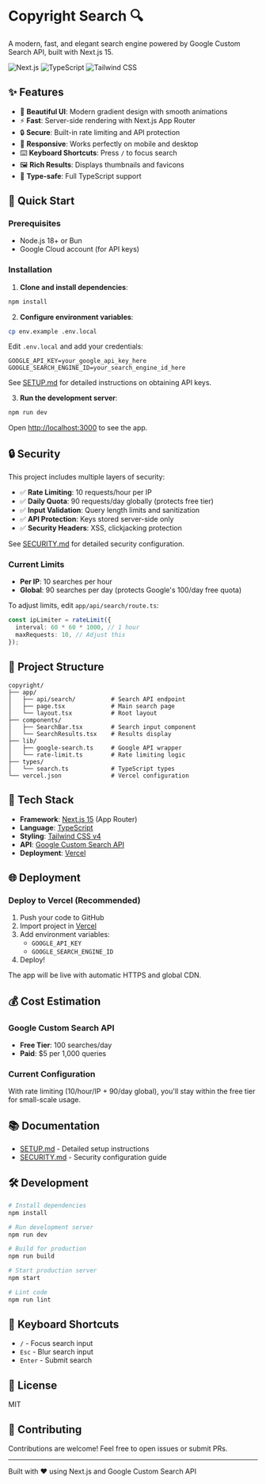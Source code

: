 # Copyright Search 🔍

A modern, fast, and elegant search engine powered by Google Custom Search API, built with Next.js 15.

![Next.js](https://img.shields.io/badge/Next.js-15.5-black?logo=next.js)
![TypeScript](https://img.shields.io/badge/TypeScript-5.0-blue?logo=typescript)
![Tailwind CSS](https://img.shields.io/badge/Tailwind-4.0-38bdf8?logo=tailwind-css)

## ✨ Features

- 🎨 **Beautiful UI**: Modern gradient design with smooth animations
- ⚡ **Fast**: Server-side rendering with Next.js App Router
- 🔒 **Secure**: Built-in rate limiting and API protection
- 📱 **Responsive**: Works perfectly on mobile and desktop
- ⌨️ **Keyboard Shortcuts**: Press `/` to focus search
- 🖼️ **Rich Results**: Displays thumbnails and favicons
- 🎯 **Type-safe**: Full TypeScript support

## 🚀 Quick Start

### Prerequisites

- Node.js 18+ or Bun
- Google Cloud account (for API keys)

### Installation

1. **Clone and install dependencies**:
```bash
npm install
```

2. **Configure environment variables**:
```bash
cp env.example .env.local
```

Edit `.env.local` and add your credentials:
```env
GOOGLE_API_KEY=your_google_api_key_here
GOOGLE_SEARCH_ENGINE_ID=your_search_engine_id_here
```

See [SETUP.md](./SETUP.md) for detailed instructions on obtaining API keys.

3. **Run the development server**:
```bash
npm run dev
```

Open [http://localhost:3000](http://localhost:3000) to see the app.

## 🔒 Security

This project includes multiple layers of security:

- ✅ **Rate Limiting**: 10 requests/hour per IP
- ✅ **Daily Quota**: 90 requests/day globally (protects free tier)
- ✅ **Input Validation**: Query length limits and sanitization
- ✅ **API Protection**: Keys stored server-side only
- ✅ **Security Headers**: XSS, clickjacking protection

See [SECURITY.md](./SECURITY.md) for detailed security configuration.

### Current Limits

- **Per IP**: 10 searches per hour
- **Global**: 90 searches per day (protects Google's 100/day free quota)

To adjust limits, edit `app/api/search/route.ts`:
```typescript
const ipLimiter = rateLimit({
  interval: 60 * 60 * 1000, // 1 hour
  maxRequests: 10, // Adjust this
});
```

## 📁 Project Structure

```
copyright/
├── app/
│   ├── api/search/          # Search API endpoint
│   ├── page.tsx             # Main search page
│   └── layout.tsx           # Root layout
├── components/
│   ├── SearchBar.tsx        # Search input component
│   └── SearchResults.tsx    # Results display
├── lib/
│   ├── google-search.ts     # Google API wrapper
│   └── rate-limit.ts        # Rate limiting logic
├── types/
│   └── search.ts            # TypeScript types
└── vercel.json              # Vercel configuration
```

## 🎨 Tech Stack

- **Framework**: [Next.js 15](https://nextjs.org/) (App Router)
- **Language**: [TypeScript](https://www.typescriptlang.org/)
- **Styling**: [Tailwind CSS v4](https://tailwindcss.com/)
- **API**: [Google Custom Search API](https://developers.google.com/custom-search)
- **Deployment**: [Vercel](https://vercel.com/)

## 🌐 Deployment

### Deploy to Vercel (Recommended)

1. Push your code to GitHub
2. Import project in [Vercel](https://vercel.com/new)
3. Add environment variables:
   - `GOOGLE_API_KEY`
   - `GOOGLE_SEARCH_ENGINE_ID`
4. Deploy!

The app will be live with automatic HTTPS and global CDN.

## 💰 Cost Estimation

### Google Custom Search API
- **Free Tier**: 100 searches/day
- **Paid**: $5 per 1,000 queries

### Current Configuration
With rate limiting (10/hour/IP + 90/day global), you'll stay within the free tier for small-scale usage.

## 📚 Documentation

- [SETUP.md](./SETUP.md) - Detailed setup instructions
- [SECURITY.md](./SECURITY.md) - Security configuration guide

## 🛠️ Development

```bash
# Install dependencies
npm install

# Run development server
npm run dev

# Build for production
npm run build

# Start production server
npm start

# Lint code
npm run lint
```

## 🎯 Keyboard Shortcuts

- `/` - Focus search input
- `Esc` - Blur search input
- `Enter` - Submit search

## 📝 License

MIT

## 🤝 Contributing

Contributions are welcome! Feel free to open issues or submit PRs.

---

Built with ❤️ using Next.js and Google Custom Search API